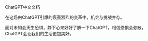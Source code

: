ChatGPT中文文档

在这场由ChatGPT引爆的轰轰烈烈的变革中，机会与挑战并存。

面对未知会天生恐惧，静下心来好好了解一下ChatGPT，相信恐惧会弥散，ChatGPT会让我们的生活更加美好。

